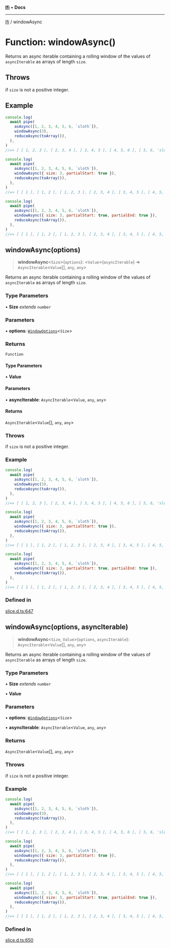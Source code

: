 [**lfi**](../readme.md) • **Docs**

***

[lfi](../globals.md) / windowAsync

# Function: windowAsync()

Returns an async iterable containing a rolling window of the values of
`asyncIterable` as arrays of length `size`.

## Throws

if `size` is not a positive integer.

## Example

```js
console.log(
  await pipe(
    asAsync([1, 2, 3, 4, 5, 6, `sloth`]),
    windowAsync(3),
    reduceAsync(toArray()),
  ),
)
//=> [ [ 1, 2, 3 ], [ 2, 3, 4 ], [ 3, 4, 5 ], [ 4, 5, 6 ], [ 5, 6, 'sloth' ] ]

console.log(
  await pipe(
    asAsync([1, 2, 3, 4, 5, 6, `sloth`]),
    windowAsync({ size: 3, partialStart: true }),
    reduceAsync(toArray()),
  ),
)
//=> [ [ 1 ], [ 1, 2 ], [ 1, 2, 3 ], [ 2, 3, 4 ], [ 3, 4, 5 ], [ 4, 5, 6 ], [ 5, 6, 'sloth' ] ]

console.log(
  await pipe(
    asAsync([1, 2, 3, 4, 5, 6, `sloth`]),
    windowAsync({ size: 3, partialStart: true, partialEnd: true }),
    reduceAsync(toArray()),
  ),
)
//=> [ [ 1 ], [ 1, 2 ], [ 1, 2, 3 ], [ 2, 3, 4 ], [ 3, 4, 5 ], [ 4, 5, 6 ], [ 5, 6, 'sloth' ], [ 6, 'sloth' ], [ 'sloth' ] ]
```

## windowAsync(options)

> **windowAsync**\<`Size`\>(`options`): \<`Value`\>(`asyncIterable`) => `AsyncIterable`\<`Value`[], `any`, `any`\>

Returns an async iterable containing a rolling window of the values of
`asyncIterable` as arrays of length `size`.

### Type Parameters

• **Size** *extends* `number`

### Parameters

• **options**: [`WindowOptions`](../type-aliases/WindowOptions.md)\<`Size`\>

### Returns

`Function`

#### Type Parameters

• **Value**

#### Parameters

• **asyncIterable**: `AsyncIterable`\<`Value`, `any`, `any`\>

#### Returns

`AsyncIterable`\<`Value`[], `any`, `any`\>

### Throws

if `size` is not a positive integer.

### Example

```js
console.log(
  await pipe(
    asAsync([1, 2, 3, 4, 5, 6, `sloth`]),
    windowAsync(3),
    reduceAsync(toArray()),
  ),
)
//=> [ [ 1, 2, 3 ], [ 2, 3, 4 ], [ 3, 4, 5 ], [ 4, 5, 6 ], [ 5, 6, 'sloth' ] ]

console.log(
  await pipe(
    asAsync([1, 2, 3, 4, 5, 6, `sloth`]),
    windowAsync({ size: 3, partialStart: true }),
    reduceAsync(toArray()),
  ),
)
//=> [ [ 1 ], [ 1, 2 ], [ 1, 2, 3 ], [ 2, 3, 4 ], [ 3, 4, 5 ], [ 4, 5, 6 ], [ 5, 6, 'sloth' ] ]

console.log(
  await pipe(
    asAsync([1, 2, 3, 4, 5, 6, `sloth`]),
    windowAsync({ size: 3, partialStart: true, partialEnd: true }),
    reduceAsync(toArray()),
  ),
)
//=> [ [ 1 ], [ 1, 2 ], [ 1, 2, 3 ], [ 2, 3, 4 ], [ 3, 4, 5 ], [ 4, 5, 6 ], [ 5, 6, 'sloth' ], [ 6, 'sloth' ], [ 'sloth' ] ]
```

### Defined in

[slice.d.ts:647](https://github.com/TomerAberbach/lfi/blob/e98b31ea37c84de0758cf58c8fcf28193f36b533/src/operations/slice.d.ts#L647)

## windowAsync(options, asyncIterable)

> **windowAsync**\<`Size`, `Value`\>(`options`, `asyncIterable`): `AsyncIterable`\<`Value`[], `any`, `any`\>

Returns an async iterable containing a rolling window of the values of
`asyncIterable` as arrays of length `size`.

### Type Parameters

• **Size** *extends* `number`

• **Value**

### Parameters

• **options**: [`WindowOptions`](../type-aliases/WindowOptions.md)\<`Size`\>

• **asyncIterable**: `AsyncIterable`\<`Value`, `any`, `any`\>

### Returns

`AsyncIterable`\<`Value`[], `any`, `any`\>

### Throws

if `size` is not a positive integer.

### Example

```js
console.log(
  await pipe(
    asAsync([1, 2, 3, 4, 5, 6, `sloth`]),
    windowAsync(3),
    reduceAsync(toArray()),
  ),
)
//=> [ [ 1, 2, 3 ], [ 2, 3, 4 ], [ 3, 4, 5 ], [ 4, 5, 6 ], [ 5, 6, 'sloth' ] ]

console.log(
  await pipe(
    asAsync([1, 2, 3, 4, 5, 6, `sloth`]),
    windowAsync({ size: 3, partialStart: true }),
    reduceAsync(toArray()),
  ),
)
//=> [ [ 1 ], [ 1, 2 ], [ 1, 2, 3 ], [ 2, 3, 4 ], [ 3, 4, 5 ], [ 4, 5, 6 ], [ 5, 6, 'sloth' ] ]

console.log(
  await pipe(
    asAsync([1, 2, 3, 4, 5, 6, `sloth`]),
    windowAsync({ size: 3, partialStart: true, partialEnd: true }),
    reduceAsync(toArray()),
  ),
)
//=> [ [ 1 ], [ 1, 2 ], [ 1, 2, 3 ], [ 2, 3, 4 ], [ 3, 4, 5 ], [ 4, 5, 6 ], [ 5, 6, 'sloth' ], [ 6, 'sloth' ], [ 'sloth' ] ]
```

### Defined in

[slice.d.ts:650](https://github.com/TomerAberbach/lfi/blob/e98b31ea37c84de0758cf58c8fcf28193f36b533/src/operations/slice.d.ts#L650)
